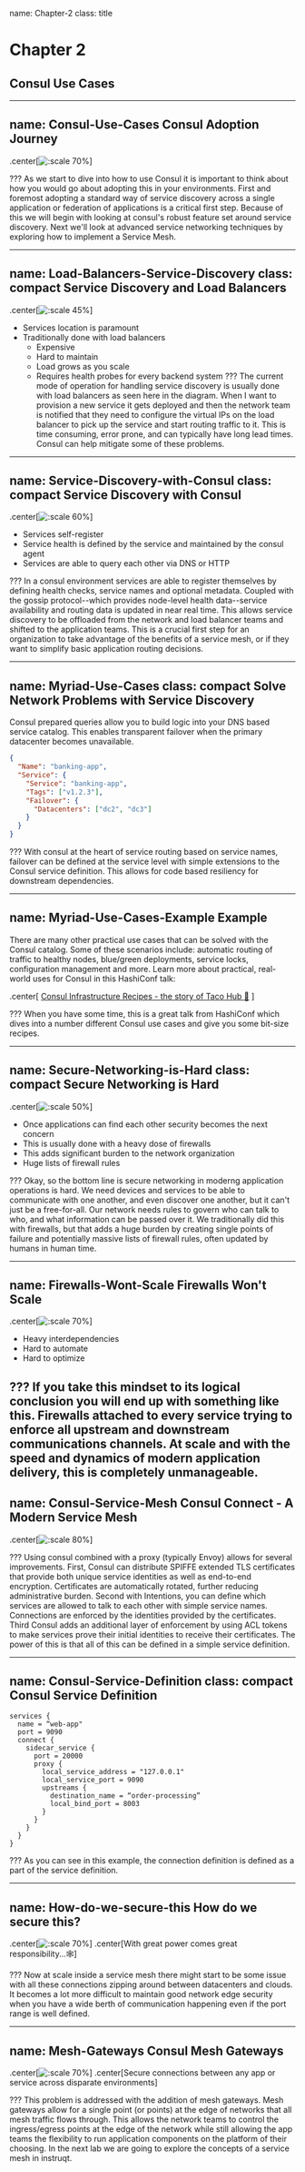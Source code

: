 name: Chapter-2
class: title
# Chapter 2
## Consul Use Cases

---
name: Consul-Use-Cases
Consul Adoption Journey
-------------------------
.center[![:scale 70%](images/use_cases.png)]

???
As we start to dive into how to use Consul it is important to think about how you would go about adopting this in your environments.  First and foremost adopting a standard way of service discovery across a single application or federation of applications is a critical first step.  Because of this we will begin with looking at consul's robust feature set around service discovery. Next we'll look at advanced service networking techniques by exploring how to implement a Service Mesh.

---
name: Load-Balancers-Service-Discovery
class: compact
Service Discovery and Load Balancers
-------------------------

.center[![:scale 45%](images/consul-service-discovery.001.png)]

* Services location is paramount
* Traditionally done with load balancers
   * Expensive
   * Hard to maintain
   * Load grows as you scale
   * Requires health probes for every backend system
???
The current mode of operation for handling service discovery is usually done with load balancers as seen here in the diagram.  When I want to provision a new service it gets deployed and then the network team is notified that they need to configure the virtual IPs on the load balancer to pick up the service and start routing traffic to it.  This is time consuming, error prone, and can typically have long lead times.  Consul can help mitigate some of these problems.

---
name: Service-Discovery-with-Consul
class: compact
Service Discovery with Consul
-------------------------
.center[![:scale 60%](images/consul-service-discovery.002.png)]
* Services self-register
* Service health is defined by the service and maintained by the consul agent
* Services are able to query each other via DNS or HTTP

???
In a consul environment services are able to register themselves by defining health checks, service names and optional metadata. Coupled with the gossip protocol--which provides node-level health data--service availability and routing data is updated in near real time.  This allows service discovery to be offloaded from the network and load balancer teams and shifted to the application teams.  This is a crucial first step for an organization to take advantage of the benefits of a service mesh, or if they want to simplify basic application routing decisions.


---
name: Myriad-Use-Cases
class: compact
Solve Network Problems with Service Discovery
-------------------------
Consul prepared queries allow you to build logic into your DNS based service catalog. This enables transparent failover when the primary datacenter becomes unavailable.

```json
{
  "Name": "banking-app",
  "Service": {
    "Service": "banking-app",
    "Tags": ["v1.2.3"],
    "Failover": {
      "Datacenters": ["dc2", "dc3"]
    }
  }
}
```

???
With consul at the heart of service routing based on service names, failover can be defined at the service level with simple extensions to the Consul service definition. This allows for code based resiliency for downstream dependencies.

---
name: Myriad-Use-Cases-Example
Example
-------------------------

There are many other practical use cases that can be solved with the Consul catalog. Some of these scenarios include: automatic routing of traffic to healthy nodes, blue/green deployments, service locks, configuration management and more. Learn more about practical, real-world uses for Consul in this HashiConf talk:

.center[
<a href="https://www.youtube.com/watch?v=XZZDVUCCilM" target=_blank>Consul Infrastructure Recipes - the story of Taco Hub 🌮</a>
]


???
When you have some time, this is a great talk from HashiConf which dives into a number different Consul use cases and give you some bit-size recipes.

---
name: Secure-Networking-is-Hard
class: compact
Secure Networking is Hard
-------------------------
.center[![:scale 50%](images/consul-service-discovery.003.png)]

* Once applications can find each other security becomes the next concern
* This is usually done with a heavy dose of firewalls
* This adds significant burden to the network organization
* Huge lists of firewall rules

???
Okay, so the bottom line is secure networking in moderng application operations is hard. We need devices and services to be able to communicate with one another, and even discover one another, but it can't just be a free-for-all. Our network needs rules to govern who can talk to who, and what information can be passed over it. We traditionally did this with firewalls, but that adds a huge burden by creating single points of failure and potentially massive lists of firewall rules, often updated by humans in human time.

---
name: Firewalls-Wont-Scale
Firewalls Won't Scale
-------------------------
.center[![:scale 70%](images/consul-service-discovery.004.png)]
* Heavy interdependencies
* Hard to automate
* Hard to optimize

???
If you take this mindset to its logical conclusion you will end up with something like this.  Firewalls attached to every service trying to enforce all upstream and downstream communications channels.  At scale and with the speed and dynamics of modern application delivery, this is completely unmanageable.
---
name: Consul-Service-Mesh
Consul Connect - A Modern Service Mesh
-------------------------
.center[![:scale 80%](images/consul-service-discovery.005.png)]

???
Using consul combined with a proxy (typically Envoy) allows for several improvements.
First, Consul can distribute SPIFFE extended TLS certificates that provide both unique service identities as well as end-to-end encryption. Certificates are automatically rotated, further reducing administrative burden.
Second with Intentions, you can define which services are allowed to talk to each other with simple service names. Connections are enforced by the identities provided by the certificates.
Third Consul adds an additional layer of enforcement by using ACL tokens to make services prove their initial identities to receive their certificates.
The power of this is that all of this can be defined in a simple service definition.

---
name: Consul-Service-Definition
class: compact
Consul Service Definition
-------------------------

```hcl
services {
  name = “web-app"
  port = 9090
  connect {
    sidecar_service {
      port = 20000
      proxy {
        local_service_address = "127.0.0.1"
        local_service_port = 9090
        upstreams {
          destination_name = “order-processing”
          local_bind_port = 8003
        }
      }
    }
  }
}
```

???
As you can see in this example, the connection definition is defined as a part of the service definition.  

---
name: How-do-we-secure-this
How do we secure this?
-------------------------
.center[![:scale 70%](images/consul-service-discovery.006.png)]
.center[With great power comes great responsibility...🕸️]

???
Now at scale inside a service mesh there might start to be some issue with all these connections zipping around between datacenters and clouds.  It becomes a lot more difficult to maintain good network edge security when you have a wide berth of communication happening even if the port range is well defined.  

---
name: Mesh-Gateways
Consul Mesh Gateways
-------------------------
.center[![:scale 70%](images/consul-service-discovery.007.png)]
.center[Secure connections between any app or service across disparate environments]

???
This problem is addressed with the addition of mesh gateways.  Mesh gateways allow for a single point (or points) at the edge of networks that all mesh traffic flows through.  This allows the network teams to control the ingress/egress points at the edge of the network while still allowing the app teams the flexibility to run application components on the platform of their choosing.  In the next lab we are going to explore the concepts of a service mesh in instruqt.
